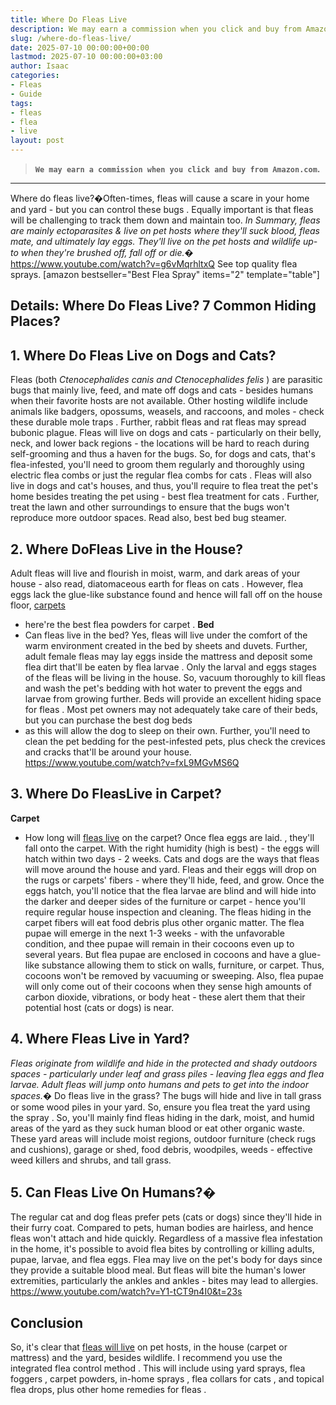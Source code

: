 ```yaml
---
title: Where Do Fleas Live
description: We may earn a commission when you click and buy from Amazon.com.  --- Where do fleas live?Often-times, fleas will cause a scare in your home and yard - but...
slug: /where-do-fleas-live/
date: 2025-07-10 00:00:00+00:00
lastmod: 2025-07-10 00:00:00+03:00
author: Isaac
categories:
- Fleas
- Guide
tags:
- fleas
- flea
- live
layout: post
---
```

> **`We may earn a commission when you click and buy from Amazon.com`.**
>

---

Where do fleas live?�Often-times,
fleas
will cause a scare in your home and
yard - but you can control these bugs
. Equally important is that fleas will be challenging to track them down and maintain too.
*In Summary, fleas are mainly ectoparasites & live on pet hosts where they'll suck blood, fleas mate, and ultimately lay eggs. They'll live on the pet hosts and wildlife up-to when they're brushed off, fall off or die.�*
https://www.youtube.com/watch?v=g6vMqrhltxQ
See top quality flea sprays.
[amazon bestseller="Best Flea Spray" items="2" template="table"]
## Details: Where Do Fleas Live? 7 Common Hiding Places?
## 1. Where Do Fleas Live on Dogs and Cats?
Fleas (both
*Ctenocephalides canis and Ctenocephalides felis*
) are parasitic bugs that mainly live, feed, and mate off dogs and cats - besides humans when their favorite hosts are not available.
Other hosting wildlife include animals like badgers, opossums, weasels, and raccoons, and moles - check these
durable mole traps
. Further, rabbit fleas and rat fleas may spread bubonic plague.
Fleas will live
on dogs and cats - particularly on their belly, neck, and lower back regions - the locations will be hard to reach during self-grooming and thus a haven for the bugs.
So, for dogs and cats, that's flea-infested, you'll need to groom them regularly and thoroughly
using electric flea combs
or just the regular
flea combs for cats
.
Fleas will also live in dogs and cat's houses, and thus, you'll require to flea treat the pet's home besides treating the pet using -
best flea treatment for cats
.
Further, treat the lawn and other surroundings to ensure that the bugs won't reproduce more outdoor spaces. Read also,
best bed bug steamer.
## 2. Where DoFleas Live in the House?
Adult fleas will live and flourish in moist, warm, and dark areas of your house - also read,
diatomaceous earth for fleas on cats
.
However, flea eggs lack the glue-like substance found and hence will fall off on the house floor,
[carpets](https://pestpolicy.com/can-fleas-live-in-carpets/)
- here're the best
flea powders for carpet
.
**Bed**
- Can
fleas live
in the bed? Yes, fleas will live under the comfort of the warm environment created in the bed by sheets and duvets. Further, adult female fleas may lay eggs inside the mattress and deposit some
flea dirt
that'll be
eaten by flea larvae
.
Only the larval and
eggs stages of the fleas
will be living in the house. So,
vacuum thoroughly to kill fleas
and wash the pet's bedding with hot water to prevent the eggs and larvae from growing further.
Beds will provide an excellent
hiding space for fleas
. Most pet owners may not adequately take care of their beds, but you can
purchase the best dog beds
- as this will allow the dog to sleep on their own.
Further, you'll need to clean the pet bedding for the pest-infested pets, plus check the crevices and cracks that'll be around your house.
https://www.youtube.com/watch?v=fxL9MGvMS6Q
## 3. Where Do FleasLive in Carpet?
**Carpet**
- How long will
[fleas live](https://pestpolicy.com/can-fleas-live-on-clothes/)
on the carpet? Once
flea eggs are laid.
, they'll fall onto the carpet. With the right humidity (high is best) - the eggs will hatch within two days - 2 weeks.
Cats and
dogs are the ways that fleas
will move around the house and yard.
Fleas and their eggs will drop
on the rugs or carpets' fibers - where they'll hide, feed, and grow.
Once the eggs hatch, you'll notice that the flea larvae are blind and will hide into the darker and deeper sides of the furniture or carpet - hence you'll require regular house inspection and cleaning.
The fleas hiding in the carpet fibers will eat food debris plus other organic matter. The flea pupae will emerge in the next 1-3 weeks - with the unfavorable condition, and thee pupae will remain in their cocoons even up to several years.
But flea pupae are enclosed in cocoons and have a glue-like substance allowing them to stick on walls, furniture, or carpet. Thus, cocoons won't be removed by vacuuming or sweeping.
Also,
flea pupae will only come
out of their cocoons when they sense high amounts of carbon dioxide, vibrations, or body heat - these alert them that their potential host (cats or dogs) is near.
## 4. Where Fleas Live in Yard?
*Fleas originate from wildlife and hide in the protected and shady outdoors spaces - particularly under leaf and grass piles - leaving flea eggs and flea larvae. Adult fleas will jump onto humans and pets to get into the indoor spaces.�*
Do fleas live in the grass? The
bugs will hide and live
in tall grass or some wood piles in your yard. So, ensure you
flea treat the yard using the spray
.
So, you'll mainly find fleas hiding in the dark, moist, and humid areas of the yard as they suck human blood or eat other organic waste.
These yard areas will include moist regions, outdoor furniture (check rugs and cushions), garage or shed, food debris, woodpiles, weeds -
effective weed killers
and shrubs, and tall grass.
## **5. Can Fleas Live On Humans?�**
The regular
cat and dog fleas prefer pets
(cats or dogs) since they'll hide in their furry coat. Compared to pets,
human bodies are hairless, and hence fleas
won't attach and hide quickly.
Regardless of a massive flea infestation in the home, it's possible to avoid
flea bites
by controlling or killing adults, pupae, larvae, and flea eggs.
Flea may live on the pet's body for days since they provide a suitable blood meal. But
fleas will bite the human's
lower extremities, particularly the ankles and ankles - bites may lead to allergies.
https://www.youtube.com/watch?v=Y1-tCT9n4I0&t=23s
## Conclusion
So, it's clear that
[fleas will live](https://pestpolicy.com/can-fleas-live-in-human-hair/)
on pet hosts, in the house (carpet or mattress) and the yard, besides wildlife. I recommend you use the integrated flea
control method
.
This will include using yard sprays,
flea foggers
, carpet powders,
in-home sprays
,
flea collars for cats
, and topical flea drops, plus other
home remedies for fleas
.
